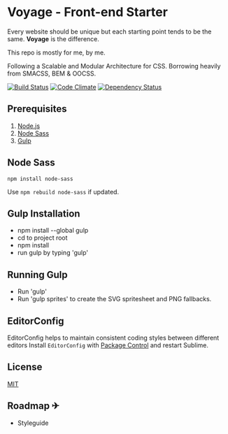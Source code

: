 # Voyage - Front-end Starter

Every website should be unique but each starting point tends to be the same. **Voyage** is the difference.

This repo is mostly for me, by me.

Following a Scalable and Modular Architecture for CSS.
Borrowing heavily from SMACSS, BEM & OOCSS.

[![Build Status](https://travis-ci.org/emilyjaneyoung/voyage.svg)](https://travis-ci.org/emilyjaneyoung/voyage)
[![Code Climate](https://codeclimate.com/github/emilyjaneyoung/voyage/badges/gpa.svg)](https://codeclimate.com/github/emilyjaneyoung/voyage)
[![Dependency Status](https://david-dm.org/emilyjaneyoung/voyage.svg)](https://david-dm.org/emilyjaneyoung/voyage)

## Prerequisites

1. [Node.js](http://nodejs.org/)
2. [Node Sass](https://www.npmjs.com/package/node-sass)
3. [Gulp](http://gulpjs.com/)

## Node Sass

`npm install node-sass`

Use `npm rebuild node-sass` if updated.

## Gulp Installation

* npm install --global gulp
* cd to project root
* npm install
* run gulp by typing 'gulp'

## Running Gulp

* Run 'gulp'
* Run 'gulp sprites' to create the SVG spritesheet and PNG fallbacks.

## EditorConfig

EditorConfig helps to maintain consistent coding styles between different editors
Install `EditorConfig` with [Package Control](https://sublime.wbond.net) and restart Sublime.

## License

[MIT](http://opensource.org/licenses/MIT)

## Roadmap ✈

* Styleguide
